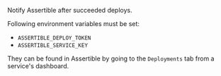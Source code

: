 Notify Assertible after succeeded deploys.

Following environment variables must be set:
 - `ASSERTIBLE_DEPLOY_TOKEN`
 - `ASSERTIBLE_SERVICE_KEY`
 
 They can be found in Assertible by going to the `Deployments` tab from a 
 service's dashboard.
